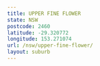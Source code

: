 ```yaml
---
title: UPPER FINE FLOWER
state: NSW
postcode: 2460
latitude: -29.320772
longitude: 153.271074
url: /nsw/upper-fine-flower/
layout: suburb
---
```

